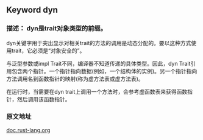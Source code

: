 ## Keyword dyn

### 描述： dyn是trait对象类型的前缀。

dyn关键字用于突出显示对相关trait的方法的调用是动态分配的。要以这种方式使用trait，它必须是“对象安全的”。

与泛型参数或impl Trait不同，编译器不知道传递的具体类型。因此，dyn Trait引用包含两个指针。一个指针指向数据(例如，一个结构体的实例)。另一个指针指向方法调用名到函数指针的映射(称为虚方法表或虚方法表)。

在运行时，当需要在dyn trait上调用一个方法时，会参考虚函数表来获得函数指针，然后调用该函数指针。

### 原文地址

[doc.rust-lang.org](https://doc.rust-lang.org/std/keyword.dyn.html)
